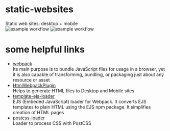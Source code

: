 # static-websites
Static web sites: desktop + mobile  
![example workflow](https://github.com/zhurlik/static-websites/actions/workflows/build-and-test-desktop.yml/badge.svg)
![example workflow](https://github.com/zhurlik/static-websites/actions/workflows/build-and-test-mobile.yml/badge.svg)

# some helpful links
* [webpack](https://webpack.js.org/guides/)  
Its main purpose is to bundle JavaScript files for usage in a browser, yet it is also capable of transforming, bundling, or packaging just about any resource or asset
* [HtmlWebpackPlugin](https://webpack.js.org/plugins/html-webpack-plugin/#root)  
  Helps to generate HTML files to Desktop and Mobile sites
* [template-ejs-loader](https://www.npmjs.com/package/template-ejs-loader)  
EJS (Embeded JavaScript) loader for Webpack. It converts EJS templates to plain HTML using the EJS npm package. It simplifies creation of HTML pages
* [postcss-loader](https://webpack.js.org/loaders/postcss-loader/)  
Loader to process CSS with PostCSS
